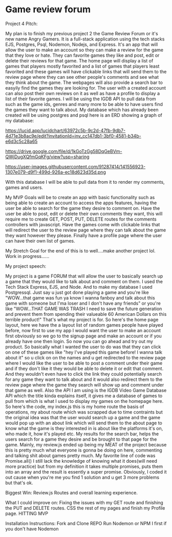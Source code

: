 # Game review forum

Project 4 Pitch:

My plan is to finish my previous project 2 the Game Review Forum or it's new name Angry Gamers. It is a full-stack application using the tech stacks EJS, Postgres, Psql, Nodemon, Nodejs, and Express.
 It's an app that will allow the user to make an account so they can make a review for the game that they love or hate. 
They can favorite games they like and post, edit or delete their reviews for that game. 
The home page will display a list of games that players mostly favorited and a list of games that players least favorited and these games will have clickable links that will send them to the review page where they can see other people's
comments and see what they think about the game. 
The webpages will also provide a search bar to easyily find the games they are looking for. The user with a created account can also post their own reviews on it as well as have a profile to display a list of their favorite games.
I will be using the IGDB API to pull data from such as the game ids, genres and many more to be able to have users find the games they want to talk about. 
My database which has already been created will be using postgres and psql here is an ERD showing a graph of my database: 

https://lucid.app/lucidchart/63972c5b-9c2d-47fb-9db7-4d71e3b8ac9e/edit?invitationId=inv_cc147db1-3bf0-4581-b34b-e6d3c5c28a65

https://drive.google.com/file/d/1kGoTzGg58DqGeBVm-QWjDugXQfmGqKFg/view?usp=sharing

https://user-images.githubusercontent.com/91287414/141556923-1307e079-d9f1-499d-926a-ec18d623d35d.png


With this database I will be able to pull data from it to render my comments, games and users. 

My MVP Goals will be to create an app with basic functionality such as being able to create an account to access the apps features, having the user be able to search for the game they desire to comment on. 
Have the user be able to post, edit or delete their own comments they want, this will require me to create GET, POST, PUT, DELETE routes for the comments controllers with javascript.
 Have the games come with clickable links that will redirect the user to the review page where they can talk about the game they want however they please. 
Finally have a profile page where the user can have their own list of games. 


My Stretch Goal for the end of this is to well....make another project lol. Work in progress......



My project speech:

My project is a game FORUM that will allow the user to basically search up a game that they would like to talk about and comment on them. I used the Tech Stack Express, EJS, and Node. And to make my database I used Postgressql.  Just say u just got done playing a game and you're like "WOW...that game was fun ya know I wanna fanboy and talk about this game with someone but I'ma loser and I don't have any friends" or you're like "WOW...THAT GAME WAS TRASH I need to save the future generation and prevent them from spending their valueable 60 American Dollars on this terrible product!" That's what my project is for. So here's the home page layout, here we have the a layout list of random games people have played before, now first to use my app I would want the user to make an account first obviously so we go to the signup page and make an account or if you already have one then login. So now you can go ahead and try out my product. So basically what I wanted the user to do was that they can click on one of these games like "hey I've played this game before! I wanna talk about it" so u click on on the names and u get redirected to the review page where I would like the user to be able to post a comment under their game and if they don't like it they would be able to delete it or edit that comment. And they wouldn't even have to click the link they could potentially search for any game they want to talk about and it would also redirect them to the review page where the game they search will show up and comment under that game as well. Also the API I am using is the IGDB Video Game Database API which the title kinda explains itself, it gives me a database of games to pull from which is what I used to display my games on the homepage here. So here's the code, my index.js this is my home route the basis of operations, my about route which was scrapped due to time contraints but the original idea was that the user would search up a game and the game would pop up with an about link which will send them to the about page to know what the game is they interested in is about like the platforms it's on, who made it, how it's played etc. My results for the search bar, helps the users search for a game they desire and be brought to that page for the game. Mainly, my review.js ended up being my MEAT of the project because this is pretty much what everyone is gonna be doing on here, commenting and talking shit about games pretty much. My favorite line of code was Promise.all() I still lack the knowledge of knowing what it does(will need more practice) but from my definition it takes multiple promises, puts them into an array and the result is essently a super promise. Obviously, I coded it out cause when you're me you find 1 solution and u get 3 more problems but that's ok.



Biggest Win: Review.js Routes and overall learning experience. 

What I could improve on: 
Fixing the issues with my GET route and finishing the PUT and DELETE routes.
CSS the rest of my pages
and finish my Profile page.
HITTING MVP



Installation Instructions: 
Fork and Clone REPO
Run Nodemon or NPM I first if you don't have Nodemon


